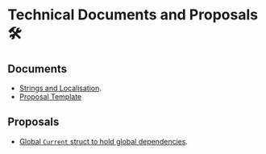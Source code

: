 Technical Documents and Proposals 🛠
====================================

## Documents

* [Strings and Localisation](./Lokalise.md).
* [Proposal Template](./Proposals/Template_Proposal.md)

## Proposals

* [Global `Current` struct to hold global dependencies](./Proposals/ControlTheWorld.md).

